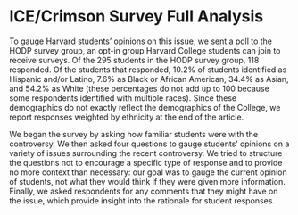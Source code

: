 # ICE/Crimson Survey Full Analysis

To gauge Harvard students’ opinions on this issue, we sent a poll to the HODP survey group, an opt-in group Harvard College students can join to receive surveys. Of the 295 students in the HODP survey group, 118 responded. Of the students that responded, 10.2% of students identified as Hispanic and/or Latino, 7.6% as Black or African American, 34.4% as Asian, and 54.2% as White (these percentages do not add up to 100 because some respondents identified with multiple races). Since these demographics do not exactly reflect the demographics of the College, we report responses weighted by ethnicity at the end of the article. 

We began the survey by asking how familiar students were with the controversy. We then asked four questions to gauge students’ opinions on a variety of issues surrounding the recent controversy. We tried to structure the questions not to encourage a specific type of response and to provide no more context than necessary: our goal was to gauge the current opinion of students, not what they would think if they were given more information. Finally, we asked respondents for any comments that they might have on the issue, which provide insight into the rationale for student responses. 
